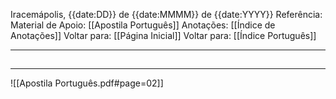 Iracemápolis, {{date:DD}} de {{date:MMMM}} de {{date:YYYY}}
Referência:
Material de Apoio: [[Apostila Português]]
Anotações: [[Índice de Anotações]]
Voltar para: [[Página Inicial]]
Voltar para: [[Índice Português]]
___________________
## 

___________________

![[Apostila Português.pdf#page=02]]
